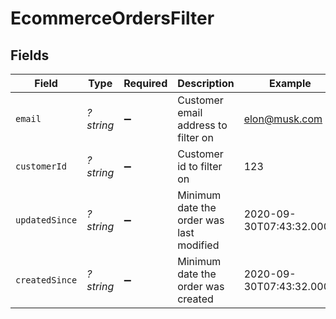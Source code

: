 # EcommerceOrdersFilter


## Fields

| Field                                    | Type                                     | Required                                 | Description                              | Example                                  |
| ---------------------------------------- | ---------------------------------------- | ---------------------------------------- | ---------------------------------------- | ---------------------------------------- |
| `email`                                  | *?string*                                | :heavy_minus_sign:                       | Customer email address to filter on      | elon@musk.com                            |
| `customerId`                             | *?string*                                | :heavy_minus_sign:                       | Customer id to filter on                 | 123                                      |
| `updatedSince`                           | *?string*                                | :heavy_minus_sign:                       | Minimum date the order was last modified | 2020-09-30T07:43:32.000Z                 |
| `createdSince`                           | *?string*                                | :heavy_minus_sign:                       | Minimum date the order was created       | 2020-09-30T07:43:32.000Z                 |